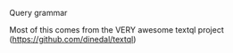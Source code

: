 Query grammar

Most of this comes from the VERY awesome textql project (https://github.com/dinedal/textql)
